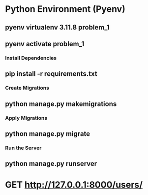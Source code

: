 # Python Environment (Pyenv)

## pyenv virtualenv 3.11.8 problem_1
## pyenv activate problem_1

### Install Dependencies
## pip install -r requirements.txt

### Create Migrations
## python manage.py makemigrations

### Apply Migrations
## python manage.py migrate

### Run the Server
## python manage.py runserver

# GET http://127.0.0.1:8000/users/



